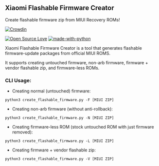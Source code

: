## Xiaomi Flashable Firmware Creator
Create flashable firmware zip from MIUI Recovery ROMs!

[![Crowdin](https://badges.crowdin.net/mi-flashable-firmware-creator/localized.svg)](https://crowdin.com/project/mi-flashable-firmware-creator)

[![Open Source Love](https://badges.frapsoft.com/os/v1/open-source.png?v=103)](https://github.com/ellerbrock/open-source-badges/)
[![made-with-python](https://img.shields.io/badge/Made%20with-Python-1f425f.svg)](https://www.python.org/)

Xiaomi Flashable Firmware Creator is a tool that generates flashable firmware-update packages from official MIUI ROMS.

It supports creating untouched firmware, non-arb firmware, firmware + vendor flashable zip, and firmware-less ROMs.

### CLI Usage:

- Creating normal (untouched) firmware:
```
python3 create_flashable_firmware.py -F [MIUI ZIP]
```
- Creating non-arb firmware (without anti-rollback):
```
python3 create_flashable_firmware.py -N [MIUI ZIP]
```
- Creating firmware-less ROM (stock untouched ROM with just firmware removed):
```
python3 create_flashable_firmware.py -L [MIUI ZIP]
```
- Creating firmware + vendor flashable zip:
```
python3 create_flashable_firmware.py -V [MIUI ZIP]
```
